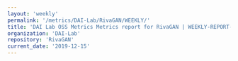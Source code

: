 ```yaml
---
layout: 'weekly'
permalink: '/metrics/DAI-Lab/RivaGAN/WEEKLY/'
title: 'DAI Lab OSS Metrics Metrics report for RivaGAN | WEEKLY-REPORT-2019-12-15'
organization: 'DAI-Lab'
repository: 'RivaGAN'
current_date: '2019-12-15'
---
```

